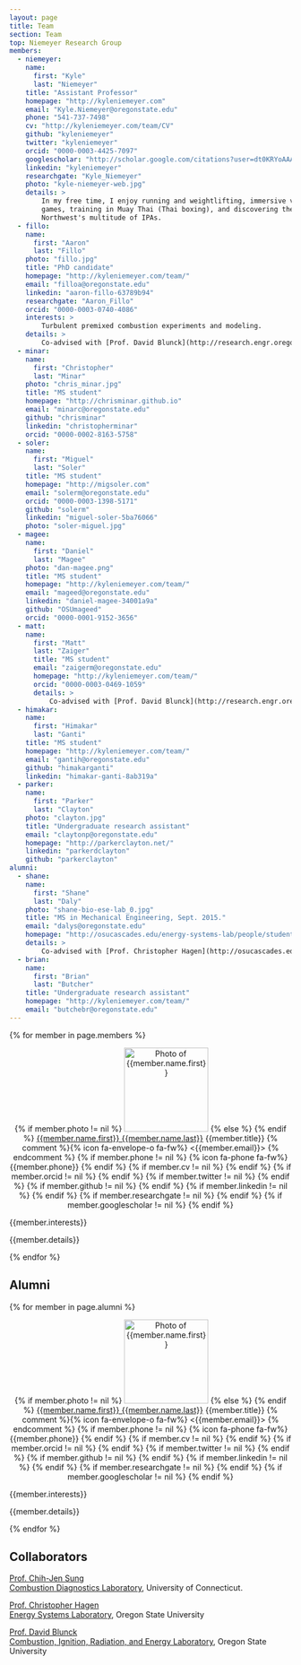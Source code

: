 ```yaml
---
layout: page
title: Team
section: Team
top: Niemeyer Research Group
members:
  - niemeyer:
    name:
      first: "Kyle"
      last: "Niemeyer"
    title: "Assistant Professor"
    homepage: "http://kyleniemeyer.com"
    email: "Kyle.Niemeyer@oregonstate.edu"
    phone: "541-737-7498"
    cv: "http://kyleniemeyer.com/team/CV"
    github: "kyleniemeyer"
    twitter: "kyleniemeyer"
    orcid: "0000-0003-4425-7097"
    googlescholar: "http://scholar.google.com/citations?user=dt0KRYoAAAAJ"
    linkedin: "kyleniemeyer"
    researchgate: "Kyle_Niemeyer"
    photo: "kyle-niemeyer-web.jpg"
    details: >
        In my free time, I enjoy running and weightlifting, immersive video
        games, training in Muay Thai (Thai boxing), and discovering the
        Northwest's multitude of IPAs.
  - fillo:
    name:
      first: "Aaron"
      last: "Fillo"
    photo: "fillo.jpg"
    title: "PhD candidate"
    homepage: "http://kyleniemeyer.com/team/"
    email: "filloa@oregonstate.edu"
    linkedin: "aaron-fillo-63789b94"
    researchgate: "Aaron_Fillo"
    orcid: "0000-0003-0740-4086"
    interests: >
        Turbulent premixed combustion experiments and modeling.
    details: >
        Co-advised with [Prof. David Blunck](http://research.engr.oregonstate.edu/blunckgroup/). Recipient of the NSF Graduate Research Fellowship.
  - minar:
    name:
      first: "Christopher"
      last: "Minar"
    photo: "chris_minar.jpg"
    title: "MS student"
    homepage: "http://chrisminar.github.io"
    email: "minarc@oregonstate.edu"
    github: "chrisminar"
    linkedin: "christopherminar"
    orcid: "0000-0002-8163-5758"
  - soler:
    name:
      first: "Miguel"
      last: "Soler"
    title: "MS student"
    homepage: "http://migsoler.com"
    email: "solerm@oregonstate.edu"
    orcid: "0000-0003-1398-5171"
    github: "solerm"
    linkedin: "miguel-soler-5ba76066"
    photo: "soler-miguel.jpg"
  - magee:
    name:
      first: "Daniel"
      last: "Magee"
    photo: "dan-magee.png"
    title: "MS student"
    homepage: "http://kyleniemeyer.com/team/"
    email: "mageed@oregonstate.edu"
    linkedin: "daniel-magee-34001a9a"
    github: "OSUmageed"
    orcid: "0000-0001-9152-3656"
  - matt:
    name:
      first: "Matt"
      last: "Zaiger"
      title: "MS student"
      email: "zaigerm@oregonstate.edu"
      homepage: "http://kyleniemeyer.com/team/"
      orcid: "0000-0003-0469-1059"
      details: >
          Co-advised with [Prof. David Blunck](http://research.engr.oregonstate.edu/blunckgroup/).
  - himakar:
    name:
      first: "Himakar"
      last: "Ganti"
    title: "MS student"
    homepage: "http://kyleniemeyer.com/team/"
    email: "gantih@oregonstate.edu"
    github: "himakarganti"
    linkedin: "himakar-ganti-8ab319a"
  - parker:
    name:
      first: "Parker"
      last: "Clayton"
    photo: "clayton.jpg"
    title: "Undergraduate research assistant"
    email: "claytonp@oregonstate.edu"
    homepage: "http://parkerclayton.net/"
    linkedin: "parkerdclayton"
    github: "parkerclayton"
alumni:
  - shane:
    name:
      first: "Shane"
      last: "Daly"
    photo: "shane-bio-ese-lab_0.jpg"
    title: "MS in Mechanical Engineering, Sept. 2015."
    email: "dalys@oregonstate.edu"
    homepage: "http://osucascades.edu/energy-systems-lab/people/student-researchers"
    details: >
        Co-advised with [Prof. Christopher Hagen](http://osucascades.edu/energy-systems-lab/dr-christopher-hagen).
  - brian:
    name:
      first: "Brian"
      last: "Butcher"
    title: "Undergraduate research assistant"
    homepage: "http://kyleniemeyer.com/team/"
    email: "butchebr@oregonstate.edu"
---
```


{% for member in page.members %}

<div class="row">
<div class="col-md-4" about="{{member.homepage}}" style="text-align: center;">

<p>
{% if member.photo != nil %}
<img class="img-circle" src="/assets/img/{{member.photo}}" alt="Photo of {{member.name.first}}" width="150px"/>  
{% else %}
<i class="fa fa-user-secret fa-5x"></i>  
{% endif %}
<a href="{{member.homepage}}">{{member.name.first}} {{member.name.last}}</a>  
{{member.title}}  
{% comment %}{% icon fa-envelope-o fa-fw%} <{{member.email}}>  {% endcomment %}
{% if member.phone != nil %}
{% icon fa-phone fa-fw%} {{member.phone}}  
{% endif %}
<a href="mailto:{{member.email}}" title="email"><i class="fa fa-envelope"></i></a>
<span class="socialicons">
{% if member.cv != nil %}
<a type="application/atom+xml" href="{{member.cv}}" title="CV"><i class="fa fa-file-text"></i></a>
{% endif %}
{% if member.orcid != nil %}
<a rel="http://purl.org/spar/datacite/orcid" href="https://orcid.org/{{member.orcid}}" title="ORCID ID"><i class="ai ai-orcid"></i></a>
{% endif %}
{% if member.twitter != nil %}
<a href="https://twitter.com/{{member.twitter}}" title="Twitter"><i class="fa fa-twitter"></i></a>
{% endif %}
{% if member.github != nil %}
<a href="https://github.com/{{member.github}}" title="GitHub"><i class="fa fa-github"></i></a>
{% endif %}
{% if member.linkedin != nil %}
<a href="https://www.linkedin.com/in/{{member.linkedin}}" title="LinkedIn"><i class="fa fa-linkedin"></i></a>
{% endif %}
{% if member.researchgate != nil %}
<a href="https://www.researchgate.net/profile/{{member.researchgate}}" title="ResearchGate"><i class="ai ai-researchgate"></i></a>
{% endif %}
{% if member.googlescholar != nil %}
<a type="application/atom+xml" href="{{member.googlescholar}}" title="Publications"><i class="ai ai-google-scholar"></i></a>
{% endif %}  

</span>
</p>

</div> <!-- END col-md-4-->
<div class="col-md-8">

{{member.interests}}

{{member.details}}

</div> <!-- END col-md-8-->
</div> <!-- END row-->

{% endfor %}


## Alumni

{% for member in page.alumni %}

<div class="row">
<div class="col-md-4" about="{{member.homepage}}" style="text-align: center;">

<p>
{% if member.photo != nil %}
<img class="img-circle" src="/assets/img/{{member.photo}}" alt="Photo of {{member.name.first}}" width="150px"/>  
{% else %}
<i class="fa fa-user-secret fa-5x"></i>  
{% endif %}
<a href="{{member.homepage}}">{{member.name.first}} {{member.name.last}}</a>  
{{member.title}}  
{% comment %}{% icon fa-envelope-o fa-fw%} <{{member.email}}>  {% endcomment %}
{% if member.phone != nil %}
{% icon fa-phone fa-fw%} {{member.phone}}  
{% endif %}
<a href="mailto:{{member.email}}" title="email"><i class="fa fa-envelope"></i></a>
<span class="socialicons">
{% if member.cv != nil %}
<a type="application/atom+xml" href="{{member.cv}}" title="CV"><i class="fa fa-file-text"></i></a>
{% endif %}
{% if member.orcid != nil %}
<a rel="http://purl.org/spar/datacite/orcid" href="https://orcid.org/{{member.orcid}}" title="ORCID ID"><i class="ai ai-orcid"></i></a>
{% endif %}
{% if member.twitter != nil %}
<a href="https://twitter.com/{{member.twitter}}" title="Twitter"><i class="fa fa-twitter"></i></a>
{% endif %}
{% if member.github != nil %}
<a href="https://github.com/{{member.github}}" title="GitHub"><i class="fa fa-github"></i></a>
{% endif %}
{% if member.linkedin != nil %}
<a href="https://www.linkedin.com/in/{{member.linkedin}}" title="LinkedIn"><i class="fa fa-linkedin"></i></a>
{% endif %}
{% if member.researchgate != nil %}
<a href="https://www.researchgate.net/profile/{{member.researchgate}}" title="ResearchGate"><i class="ai ai-researchgate"></i></a>
{% endif %}
{% if member.googlescholar != nil %}
<a type="application/atom+xml" href="{{member.googlescholar}}" title="Publications"><i class="ai ai-google-scholar"></i></a>
{% endif %}  

</span>
</p>

</div> <!-- END col-md-4-->
<div class="col-md-8">

{{member.interests}}

{{member.details}}

</div> <!-- END col-md-8-->
</div> <!-- END row-->

{% endfor %}

## Collaborators

[Prof. Chih-Jen Sung](http://www.engr.uconn.edu/me/cms/people/9-people/people/87-chihsung)   
[Combustion Diagnostics Laboratory](http://combdiaglab.engr.uconn.edu/), University of Connecticut.

[Prof. Christopher Hagen](http://osucascades.edu/energy-systems-lab/dr-christopher-hagen)  
[Energy Systems Laboratory](http://osucascades.edu/energy-systems-lab/), Oregon State University

[Prof. David Blunck](http://research.engr.oregonstate.edu/blunckgroup/dr-david-blunck)  
[Combustion, Ignition, Radiation, and Energy Laboratory](http://research.engr.oregonstate.edu/blunckgroup/), Oregon State University
